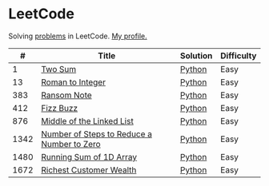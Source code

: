 # LeetCode

Solving [problems](https://leetcode.com/problemset/all/) in LeetCode. [My profile.](https://leetcode.com/lesskop/)

| #    | Title                                                                                                                   | Solution                                         | Difficulty |
|------|-------------------------------------------------------------------------------------------------------------------------|--------------------------------------------------|------------|
| 1    | [Two Sum](https://leetcode.com/problems/two-sum/)                                                                       | [Python](python/1_two_sum.py)                    | Easy       |
| 13   | [Roman to Integer](https://leetcode.com/problems/roman-to-integer/)                                                     | [Python](python/13_roman_to_integer.py)          | Easy       |
| 383  | [Ransom Note](https://leetcode.com/problems/ransom-note/description/)                                                   | [Python](python/1480_running_sum.py)             | Easy       |
| 412  | [Fizz Buzz](https://leetcode.com/problems/fizz-buzz/description/)                                                       | [Python](python/412_fizz_buzz.py)                | Easy       |
| 876  | [Middle of the Linked List](https://leetcode.com/problems/middle-of-the-linked-list/)                                   | [Python](python/876_middle_of_linked_list.py)    | Easy       |
| 1342 | [Number of Steps to Reduce a Number to Zero](https://leetcode.com/problems/number-of-steps-to-reduce-a-number-to-zero/) | [Python](python/1342_reduce_to_zero.py)          | Easy       |
| 1480 | [Running Sum of 1D Array](https://leetcode.com/problems/running-sum-of-1d-array/)                                       | [Python](python/1480_running_sum.py)             | Easy       |
| 1672 | [Richest Customer Wealth](https://leetcode.com/problems/richest-customer-wealth/description/)                           | [Python](python/1672_richest_customer_wealth.py) | Easy       |
